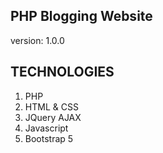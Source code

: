 ## PHP Blogging Website


version: 1.0.0

## TECHNOLOGIES

1. PHP
1. HTML & CSS
1. JQuery AJAX
1. Javascript
1. Bootstrap 5
